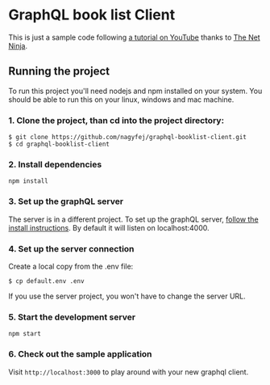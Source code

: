 # GraphQL book list Client

This is just a sample code following [a tutorial on YouTube](https://www.youtube.com/playlist?list=PL4cUxeGkcC9iK6Qhn-QLcXCXPQUov1U7f) thanks to [The Net Ninja](https://www.youtube.com/channel/UCW5YeuERMmlnqo4oq8vwUpg).

## Running the project
To run this project you'll need nodejs and npm installed on your system. You should be able to run this on your linux, windows and mac machine.

### 1. Clone the project, than cd into the project directory:

```
$ git clone https://github.com/nagyfej/graphql-booklist-client.git
$ cd graphql-booklist-client
```

### 2. Install dependencies
```
npm install
```

### 3. Set up the graphQL server

The server is in a different project. To set up the graphQL server, [follow the install instructions](https://github.com/nagyfej/graphql-playlist-server). By default it will listen on localhost:4000.

### 4. Set up the server connection

Create a local copy from the .env file:
```
$ cp default.env .env
```
If you use the server project, you won't have to change the server URL.

### 5. Start the development server
```
npm start
```

### 6. Check out the sample application
Visit `http://localhost:3000` to play around with your new graphql client.
